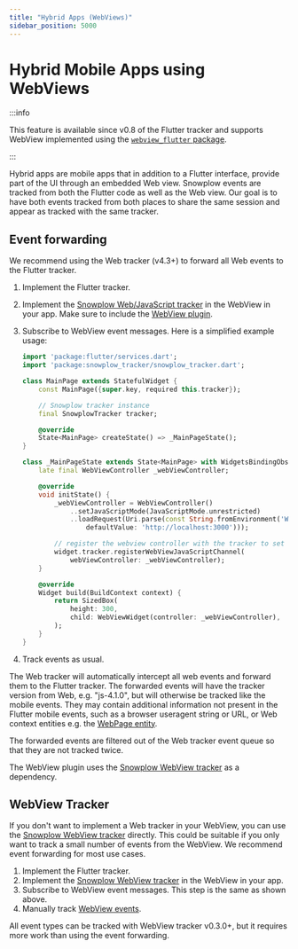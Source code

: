 ```yaml
---
title: "Hybrid Apps (WebViews)"
sidebar_position: 5000
---
```


# Hybrid Mobile Apps using WebViews

:::info

This feature is available since v0.8 of the Flutter tracker and supports WebView implemented using the [`webview_flutter` package](https://pub.dev/packages/webview_flutter).

:::

Hybrid apps are mobile apps that in addition to a Flutter interface, provide part of the UI through an embedded Web view. Snowplow events are tracked from both the Flutter code as well as the Web view. Our goal is to have both events tracked from both places to share the same session and appear as tracked with the same tracker.

## Event forwarding

We recommend using the Web tracker (v4.3+) to forward all Web events to the Flutter tracker.

1. Implement the Flutter tracker.
2. Implement the [Snowplow Web/JavaScript tracker](/docs/sources/trackers/javascript-trackers/index.md) in the WebView in your app. Make sure to include the [WebView plugin](/docs/sources/trackers/javascript-trackers/web-tracker/tracking-events/webview/index.md).
3. Subscribe to WebView event messages. Here is a simplified example usage:

    ```dart
    import 'package:flutter/services.dart';
    import 'package:snowplow_tracker/snowplow_tracker.dart';

    class MainPage extends StatefulWidget {
        const MainPage({super.key, required this.tracker});

        // Snowplow tracker instance
        final SnowplowTracker tracker;

        @override
        State<MainPage> createState() => _MainPageState();
    }

    class _MainPageState extends State<MainPage> with WidgetsBindingObserver {
        late final WebViewController _webViewController;

        @override
        void initState() {
            _webViewController = WebViewController()
                ..setJavaScriptMode(JavaScriptMode.unrestricted)
                ..loadRequest(Uri.parse(const String.fromEnvironment('WEBVIEW_URL',
                    defaultValue: 'http://localhost:3000')));

            // register the webview controller with the tracker to set up JavaScript channel
            widget.tracker.registerWebViewJavaScriptChannel(
                webViewController: _webViewController);
        }

        @override
        Widget build(BuildContext context) {
            return SizedBox(
                height: 300,
                child: WebViewWidget(controller: _webViewController),
            );
        }
    }

    ```

4. Track events as usual.

The Web tracker will automatically intercept all web events and forward them to the Flutter tracker. The forwarded events will have the tracker version from Web, e.g. "js-4.1.0", but will otherwise be tracked like the mobile events. They may contain additional information not present in the Flutter mobile events, such as a browser useragent string or URL, or Web context entities e.g. the [WebPage entity](/docs/sources/trackers/javascript-trackers/web-tracker/tracking-events/page-views/index.md#webpage-page-view-id-context-entity).

The forwarded events are filtered out of the Web tracker event queue so that they are not tracked twice.

The WebView plugin uses the [Snowplow WebView tracker](/docs/sources/trackers/webview-tracker/index.md) as a dependency.

## WebView Tracker

If you don't want to implement a Web tracker in your WebView, you can use the [Snowplow WebView tracker](/docs/sources/trackers/webview-tracker/index.md) directly. This could be suitable if you only want to track a small number of events from the WebView. We recommend event forwarding for most use cases.

1. Implement the Flutter tracker.
2. Implement the [Snowplow WebView tracker](/docs/sources/trackers/webview-tracker/index.md) in the WebView in your app.
3. Subscribe to WebView event messages. This step is the same as shown above.
4. Manually track [WebView events](/docs/sources/trackers/webview-tracker/index.md).

All event types can be tracked with WebView tracker v0.3.0+, but it requires more work than using the event forwarding.
